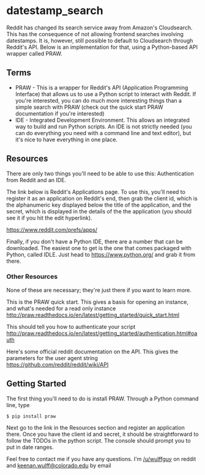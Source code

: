 # datestamp_search
Reddit has changed its search service away from Amazon's Cloudsearch. This has the consequence of not allowing frontend searches involving datestamps. It is, however, still possible to default to Cloudsearch through Reddit's API. Below is an implementation for that, using a Python-based API wrapper called PRAW.

## Terms
* PRAW - This is a wrapper for Reddit's API (Application Programming Interface) that allows us to use a Python script to interact with Reddit. If you're interested, you can do much more interesting things than a simple search with PRAW (check out the quick start PRAW documentation if you're interested)
* IDE - Integrated Development Environment. This allows an integrated way to build and run Python scripts. An IDE is not strictly needed (you can do everything you need with a command line and text editor), but it's nice to have everything in one place.

## Resources
There are only two things you'll need to be able to use this: Authentication from Reddit and an IDE.

The link below is Reddit's Applications page. To use this, you'll need to register it as an application on Reddit's end, then grab the client id, which is the alphanumeric key displayed below the title of the application, and the secret, which is displayed in the details of the the application (you should see it if you hit the edit hyperlink).

<https://www.reddit.com/prefs/apps/>

Finally, if you don't have a Python IDE, there are a number that can be downloaded. The easiest one to get is the one that comes packaged with Python, called IDLE. Just head to <https://www.python.org/> and grab it from there.

### Other Resources
None of these are necessary; they're just there if you want to learn more.

This is the PRAW quick start.  This gives a basis for opening an instance, and what's needed for a read only instance
<http://praw.readthedocs.io/en/latest/getting_started/quick_start.html>

This should tell you how to authenticate your script
<http://praw.readthedocs.io/en/latest/getting_started/authentication.html#oauth>

Here's some official reddit documentation on the API.  This gives the parameters for the user agent string
<https://github.com/reddit/reddit/wiki/API>

## Getting Started
The first thing you'll need to do is install PRAW.  Through a Python command line, type
```
$ pip install praw
```
Next go to the link in the Resources section and register an application there. Once you have the client id and secret, it should be straightforward to follow the TODOs in the python script. The console should prompt you to put in date ranges.

Feel free to contact me if you have any questions. I'm [/u/wulffguy](https://reddit.com/u/wulffguy) on reddit and [keenan.wulff@colorado.edu](mailto:keenan.wulff@colorado.edu) by email

